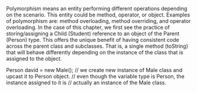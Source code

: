 Polymorphism means an entity performing different operations depending on the scenario.
This entity could be method, operator, or object. 
Examples of polymorphism are: method overloading, method overriding, and operator overloading.
In the case of this chapter, we first see the practice of storing/assigning a Child (Student) reference to an object of the Parent (Person) type. 
This offers the unique benefit of having consistent code across the parent class and subclasses. 
That is, a single method (toString) that will behave differently depending on the instance of the class that is assigned to the object.

Person david = new Male(); 
// we create new instance of Male class and upcast it to Person object.
// even though the variable type is Person, the instance assigned to it is
// actually an instance of the Male class.